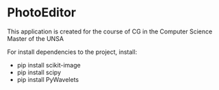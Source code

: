 # PhotoEditor
This application is created for the course of CG in the Computer Science Master of the UNSA

For install dependencies to the project, install:
- pip install scikit-image
- pip install scipy
- pip install PyWavelets
